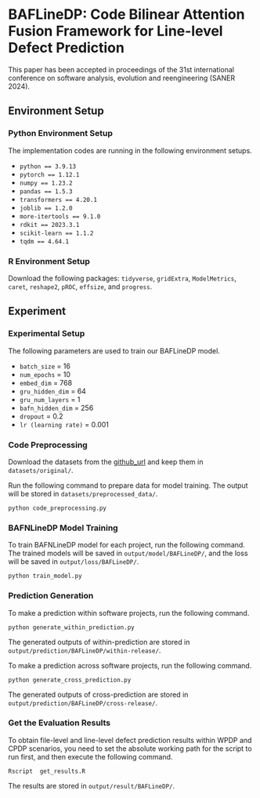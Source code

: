 # BAFLineDP: Code Bilinear Attention Fusion Framework for Line-level Defect Prediction
This paper has been accepted in proceedings of the 31st international conference on software analysis, evolution and reengineering (SANER 2024).

## Environment Setup
### Python Environment Setup
The implementation codes are running in the following environment setups.
- `python == 3.9.13`
- `pytorch == 1.12.1`
- `numpy == 1.23.2`
- `pandas == 1.5.3`
- `transformers == 4.20.1`
- `joblib == 1.2.0`
- `more-itertools == 9.1.0`
- `rdkit == 2023.3.1`
- `scikit-learn == 1.1.2`
- `tqdm == 4.64.1`

### R Environment Setup
Download the following packages: `tidyverse`, `gridExtra`, `ModelMetrics`, `caret`, `reshape2`, `pROC`, `effsize`, and `progress`.

## Experiment
### Experimental Setup
The following parameters are used to train our BAFLineDP model.
- `batch_size` = 16
- `num_epochs` = 10
- `embed_dim` = 768
- `gru_hidden_dim` = 64
- `gru_num_layers` = 1
- `bafn_hidden_dim` = 256
- `dropout` = 0.2
- `lr (learning rate)` = 0.001

### Code Preprocessing
Download the datasets from the [github_url](https://github.com/awsm-research/line-level-defect-prediction) and keep them in `datasets/original/`.

Run the following command to prepare data for model training. The output will be stored in `datasets/preprocessed_data/`.

	python code_preprocessing.py

### BAFNLineDP Model Training
To train BAFNLineDP model for each project, run the following command. The trained models will be saved in `output/model/BAFLineDP/`, and the loss will be saved in `output/loss/BAFLineDP/`.

	python train_model.py

### Prediction Generation
To make a prediction within software projects, run the following command. 

	python generate_within_prediction.py

The generated outputs of within-prediction are stored in `output/prediction/BAFLineDP/within-release/`.

To make a prediction across software projects, run the following command.
	
	python generate_cross_prediction.py

The generated outputs of cross-prediction are stored in `output/prediction/BAFLineDP/cross-release/`.

### Get the Evaluation Results
To obtain file-level and line-level defect prediction results within WPDP and CPDP scenarios, you need to set the absolute working path for the script to run first, and then execute the following command.

	Rscript  get_results.R

The results are stored in `output/result/BAFLineDP/`.

